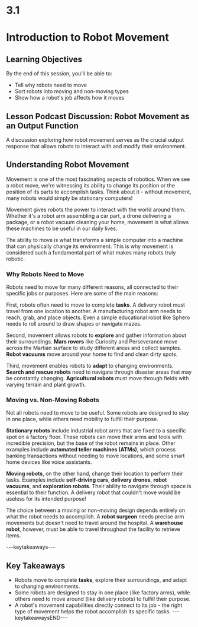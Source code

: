 # 3.1
# **Introduction to Robot Movement**

## **Learning Objectives**

By the end of this session, you'll be able to:
- Tell why robots need to move
- Sort robots into moving and non-moving types
- Show how a robot's job affects how it moves

## **Lesson Podcast Discussion:** **Robot Movement as an Output Function**
A discussion exploring how robot movement serves as the crucial output response that allows robots to interact with and modify their environment.

## **Understanding Robot Movement**

Movement is one of the most fascinating aspects of robotics. When we see a robot move, we're witnessing its ability to change its position or the position of its parts to accomplish tasks. Think about it - without movement, many robots would simply be stationary computers!

Movement gives robots the power to interact with the world around them. Whether it's a robot arm assembling a car part, a drone delivering a package, or a robot vacuum cleaning your home, movement is what allows these machines to be useful in our daily lives.

The ability to move is what transforms a simple computer into a machine that can physically change its environment. This is why movement is considered such a fundamental part of what makes many robots truly robotic.

### **Why Robots Need to Move**

Robots need to move for many different reasons, all connected to their specific jobs or purposes. Here are some of the main reasons:

First, robots often need to move to complete **tasks**. A delivery robot must travel from one location to another. A manufacturing robot arm needs to reach, grab, and place objects. Even a simple educational robot like Sphero needs to roll around to draw shapes or navigate mazes.

Second, movement allows robots to **explore** and gather information about their surroundings. **Mars rovers** like Curiosity and Perseverance move across the Martian surface to study different areas and collect samples. **Robot vacuums** move around your home to find and clean dirty spots.

Third, movement enables robots to **adapt** to changing environments. **Search and rescue robots** need to navigate through disaster areas that may be constantly changing. **Agricultural robots** must move through fields with varying terrain and plant growth.

### **Moving vs. Non-Moving Robots**

Not all robots need to move to be useful. Some robots are designed to stay in one place, while others need mobility to fulfill their purpose.

**Stationary robots** include industrial robot arms that are fixed to a specific spot on a factory floor. These robots can move their arms and tools with incredible precision, but the base of the robot remains in place. Other examples include **automated teller machines (ATMs)**, which process banking transactions without needing to move locations, and some smart home devices like voice assistants.

**Moving robots**, on the other hand, change their location to perform their tasks. Examples include **self-driving cars**, **delivery drones**, **robot vacuums**, and **exploration robots**. Their ability to navigate through space is essential to their function. A delivery robot that couldn't move would be useless for its intended purpose!

The choice between a moving or non-moving design depends entirely on what the robot needs to accomplish. A **robot surgeon** needs precise arm movements but doesn't need to travel around the hospital. A **warehouse robot**, however, must be able to travel throughout the facility to retrieve items.

---keytakeaways---
## **Key Takeaways**
- Robots move to complete **tasks**, explore their surroundings, and adapt to changing environments.
- Some robots are designed to stay in one place (like factory arms), while others need to move around (like delivery robots) to fulfill their purpose.
- A robot's movement capabilities directly connect to its job - the right type of movement helps the robot accomplish its specific tasks.
---keytakeawaysEND---